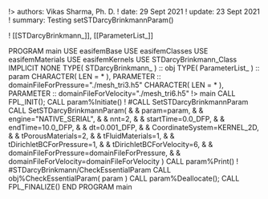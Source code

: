 !> authors: Vikas Sharma, Ph. D.
! date: 29 Sept 2021
! update: 23 Sept 2021
! summary: Testing setSTDarcyBrinkmannParam()

! [[STDarcyBrinkmann_]], [[ParameterList_]]

PROGRAM main
USE easifemBase
USE easifemClasses
USE easifemMaterials
USE easifemKernels
USE STDarcyBrinkmann_Class
IMPLICIT NONE
TYPE( STDarcyBrinkmann_ ) :: obj
TYPE( ParameterList_ ) :: param
CHARACTER( LEN = * ), PARAMETER :: domainFileForPressure="./mesh_tri3.h5"
CHARACTER( LEN = * ), PARAMETER :: domainFileForVelocity="./mesh_tri6.h5"
!> main
CALL FPL_INIT(); CALL param%Initiate()
! #CALL SetSTDarcyBrinkmannParam
CALL SetSTDarcyBrinkmannParam( &
  & param=param, &
  & engine="NATIVE_SERIAL", &
  & nnt=2, &
  & startTime=0.0_DFP, &
  & endTime=10.0_DFP, &
  & dt=0.001_DFP, &
  & CoordinateSystem=KERNEL_2D, &
  & tPorousMaterials=2, &
  & tFluidMaterials=1, &
  & tDirichletBCForPressure=1, &
  & tDirichletBCForVelocity=6, &
  & domainFileForPressure=domainFileForPressure, &
  & domainFileForVelocity=domainFileForVelocity )
CALL param%Print()
! #STDarcyBrinkmann/CheckEssentialParam
CALL obj%CheckEssentialParam( param )
CALL param%Deallocate(); CALL FPL_FINALIZE()
END PROGRAM main